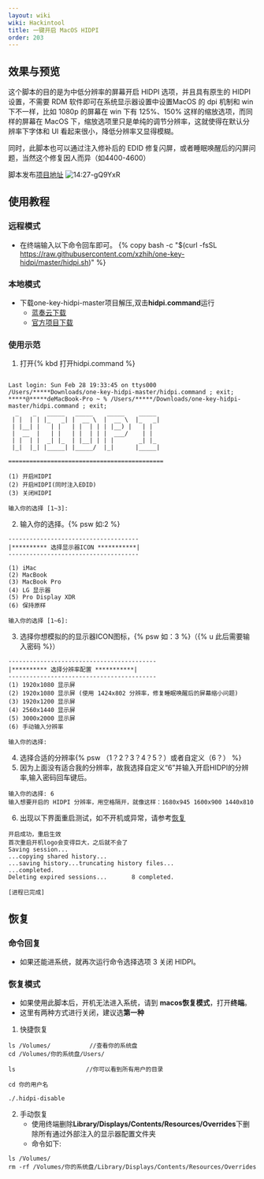```yaml
---
layout: wiki
wiki: Hackintool
title: 一键开启 MacOS HIDPI
order: 203
---
```


## 效果与预览
这个脚本的目的是为中低分辨率的屏幕开启 HIDPI 选项，并且具有原生的 HIDPI 设置，不需要 RDM 软件即可在系统显示器设置中设置MacOS 的 dpi 机制和 win 下不一样，比如 1080p 的屏幕在 win 下有 125%、150% 这样的缩放选项，而同样的屏幕在 MacOS 下，缩放选项里只是单纯的调节分辨率，这就使得在默认分辨率下字体和 UI 看起来很小，降低分辨率又显得模糊。

同时，此脚本也可以通过注入修补后的 EDID 修复闪屏，或者睡眠唤醒后的闪屏问题，当然这个修复因人而异（如4400-4600）

脚本发布[项目地址](https://github.com/xzhih/one-key-hidpi)
![14:27-gQ9YxR](https://cdn.jsdelivr.net/gh/muzishaoxing/Picture@main/shaoxing/20210921/14:27-gQ9YxR.png)

## 使用教程
### 远程模式
- 在终端输入以下命令回车即可。
{% copy bash -c "$(curl -fsSL https://raw.githubusercontent.com/xzhih/one-key-hidpi/master/hidpi.sh)" %}
### 本地模式
- 下载one-key-hidpi-master项目解压,双击**hidpi.command**运行
  - [蓝奏云下载](https://shoaling.lanzoui.com/imB4Amaeete)
  - [官方项目下载](https://github.com/xzhih/one-key-hidpi)

### 使用示范
1. 打开{% kbd 打开hidpi.command %}
```

Last login: Sun Feb 28 19:33:45 on ttys000
/Users/*****Downloads/one-key-hidpi-master/hidpi.command ; exit;           
*****@*****deMacBook-Pro ~ % /Users/*****/Downloads/one-key-hidpi-master/hidpi.command ; exit;
  _    _   _____   _____    _____    _____ 
 | |  | | |_   _| |  __ \  |  __ \  |_   _|
 | |__| |   | |   | |  | | | |__) |   | |  
 |  __  |   | |   | |  | | |  ___/    | |  
 | |  | |  _| |_  | |__| | | |       _| |_ 
 |_|  |_| |_____| |_____/  |_|      |_____|
                                           
============================================

(1) 开启HIDPI
(2) 开启HIDPI(同时注入EDID)
(3) 关闭HIDPI

输入你的选择 [1~3]:
```
2. 输入你的选择。{% psw 如:2 %}
``` 
-------------------------------------
|********** 选择显示器ICON ***********|
-------------------------------------

(1) iMac
(2) MacBook
(3) MacBook Pro
(4) LG 显示器
(5) Pro Display XDR
(6) 保持原样

输入你的选择 [1~6]:
``` 
3. 选择你想模拟的的显示器ICON图标，{% psw 如：3 %}（{% u 此后需要输入密码 %}）
```
------------------------------------------
|********** 选择分辨率配置 ***********|
------------------------------------------
(1) 1920x1080 显示屏
(2) 1920x1080 显示屏 (使用 1424x802 分辨率，修复睡眠唤醒后的屏幕缩小问题)
(3) 1920x1200 显示屏
(4) 2560x1440 显示屏
(5) 3000x2000 显示屏
(6) 手动输入分辨率

输入你的选择:
```
4. 选择合适的分辨率{% psw （1？2？3？4？5？）或者自定义（6？） %}
5. 因为上面没有适合我的分辨率，故我选择自定义“6”并输入开启HIDPI的分辨率,输入密码回车键后。
```
输入你的选择: 6
输入想要开启的 HIDPI 分辨率，用空格隔开，就像这样：1680x945 1600x900 1440x810
```
6. 出现以下界面重启测试，如不开机或异常，请参考[恢复](#恢复)
```
开启成功，重启生效
首次重启开机logo会变得巨大，之后就不会了
Saving session...
...copying shared history...
...saving history...truncating history files...
...completed.
Deleting expired sessions...       8 completed.

[进程已完成]
```

## 恢复
### 命令回复
- 如果还能进系统，就再次运行命令选择选项 3 关闭 HIDPI。

### 恢复模式
- 如果使用此脚本后，开机无法进入系统，请到 **macos恢复模式**，打开**终端**。
- 这里有两种方式进行关闭，建议选**第一种**
1. 快捷恢复
 
```
ls /Volumes/           //查看你的系统盘
cd /Volumes/你的系统盘/Users/

ls                    //你可以看到所有用户的目录

cd 你的用户名

./.hidpi-disable
```

2. 手动恢复
   - 使用终端删除**Library/Displays/Contents/Resources/Overrides**下删除所有通过外部注入的显示器配置文件夹
   - 命令如下:
```
ls /Volumes/
rm -rf /Volumes/你的系统盘/Library/Displays/Contents/Resources/Overrides
```
